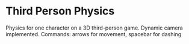 # Third Person Physics

Physics for one character on a 3D third-person game. Dynamic camera implemented.
Commands: arrows for movement, spacebar for dashing
